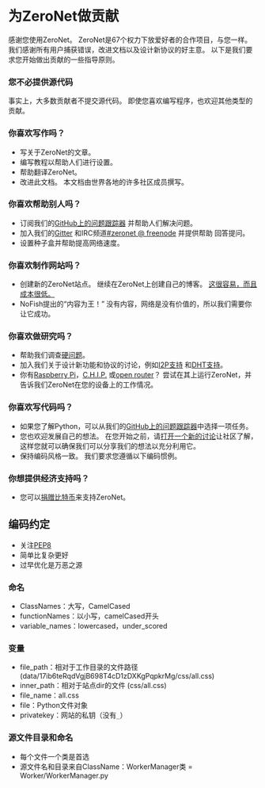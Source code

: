 # 为ZeroNet做贡献

感谢您使用ZeroNet。 ZeroNet是67个权力下放爱好者的合作项目，与您一样。 我们感谢所有用户捕获错误，改进文档以及设计新协议的好主意。 以下是我们要求您开始做出贡献的一些指导原则。

### 您不必提供源代码

事实上，大多数贡献者不提交源代码。 即使您喜欢编写程序，也欢迎其他类型的贡献。

### 你喜欢写作吗？

 - 写关于ZeroNet的文章。
 - 编写教程以帮助人们进行设置。
 - 帮助翻译ZeroNet。
 - 改进此文档。 本文档由世界各地的许多社区成员撰写。
 
### 你喜欢帮助别人吗？

 - 订阅我们的[GitHub上的问题跟踪器](https://github.com/HelloZeroNet/ZeroNet/issues) 并帮助人们解决问题。
 - 加入我们的[Gitter](https://gitter.im/HelloZeroNet/ZeroNet) 和IRC频道[#zeronet @ freenode](https://kiwiirc.com/client/irc.freenode.net/zeronet) 并提供帮助 回答提问。
 - 设置种子盒并帮助提高网络速度。

### 你喜欢制作网站吗？

 - 创建新的ZeroNet站点。 继续在ZeroNet上创建自己的博客。 [这很容易，而且成本很低。](../using_zeronet/create_new_site.md)
 -  NoFish提出的“内容为王！” 没有内容，网络是没有价值的，所以我们需要你让它成功。
 
### 你喜欢做研究吗？

 - 帮助我们调查[硬问题](https://github.com/HelloZeroNet/ZeroNet/labels/help%20wanted)。
 - 加入我们关于设计新功能和协议的讨论，例如[I2P支持](https://github.com/HelloZeroNet/ZeroNet/issues/45) 和[DHT支持](https://github.com/HelloZeroNet/ZeroNet/issues/57)。
 - 你有[Raspberry Pi](https://github.com/HelloZeroNet/ZeroNet#linux-terminal)，[C.H.I.P.](http://127.0.0.1:43110/Blog.ZeroNetwork.bit/?Post:94:Running+ZeroNet+on+a+$9%C2%A0computer) 或[open router](https://github.com/HelloZeroNet/ZeroNet/issues/783)？ 尝试在其上运行ZeroNet，并告诉我们ZeroNet在您的设备上的工作情况。

### 你喜欢写代码吗？

 - 如果您了解Python，可以从我们的[GitHub上的问题跟踪器](https://github.com/HelloZeroNet/ZeroNet/issues)中选择一项任务。
 - 您也欢迎发展自己的想法。 在您开始之前，请[打开一个新的讨论](https://github.com/HelloZeroNet/ZeroNet/issues/new)让社区了解，这样您就可以确保我们可以分享我们的想法以充分利用它。
 - 保持编码风格一致。 我们要求您遵循以下编码惯例。

### 你想提供经济支持吗？

 - 您可以[捐赠比特币](donate.md)来支持ZeroNet。


## 编码约定

 - 关注[PEP8](https://www.python.org/dev/peps/pep-0008/)
 - 简单比复杂更好
 - 过早优化是万恶之源
 
### 命名
 -  ClassNames：大写，CamelCased
 -  functionNames：以小写，camelCased开头
 -  variable_names：lowercased，under_scored

### 变量
 -  file_path：相对于工作目录的文件路径(data/17ib6teRqdVgjB698T4cD1zDXKgPqpkrMg/css/all.css)
 -  inner_path：相对于站点dir的文件 (css/all.css)
 -  file_name：all.css
 -  file：Python文件对象
 -  privatekey：网站的私钥（没有`_`）

### 源文件目录和命名
 - 每个文件一个类是首选
 - 源文件名和目录来自ClassName：WorkerManager类 = Worker/WorkerManager.py

